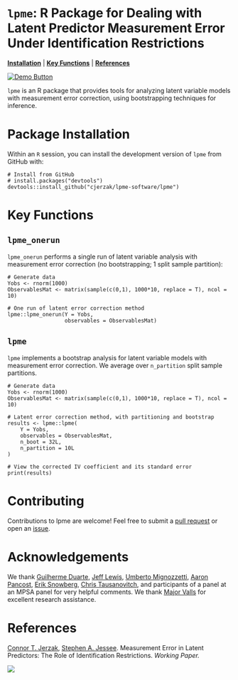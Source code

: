 # `lpme`:  R Package for Dealing with Latent Predictor Measurement Error Under Identification Restrictions
[**Installation**](#installation)
| [**Key Functions**](#keyfxns)
| [**References**](#references)

[<img src="https://img.shields.io/badge/Demo-View%20Demo-blue" alt="Demo Button">](https://github.com/cjerzak/lpme-software/blob/main/lpme/vignettes/IntroVignette.Rmd)

`lpme` is an R package that provides tools for analyzing latent variable models with measurement error correction, using bootstrapping techniques for inference.

# Package Installation<a id="installation"></a>
Within an `R` session, you can install the development version of `lpme` from GitHub with:
```
# Install from GitHub
# install.packages("devtools") 
devtools::install_github("cjerzak/lpme-software/lpme")
```

# Key Functions<a id="keyfxns"></a>
## `lpme_onerun`
`lpme_onerun` performs a single run of latent variable analysis with measurement error correction (no bootstrapping; 1 split sample partition): 
```
# Generate data 
Yobs <- rnorm(1000)
ObservablesMat <- matrix(sample(c(0,1), 1000*10, replace = T), ncol = 10)

# One run of latent error correction method 
lpme::lpme_onerun(Y = Yobs, 
                  observables = ObservablesMat)
```

## `lpme`
`lpme` implements a bootstrap analysis for latent variable models with measurement error correction. We average over `n_partition` split sample partitions. 
```
# Generate data
Yobs <- rnorm(1000)
ObservablesMat <- matrix(sample(c(0,1), 1000*10, replace = T), ncol = 10)

# Latent error correction method, with partitioning and bootstrap
results <- lpme::lpme(
    Y = Yobs,
    observables = ObservablesMat,
    n_boot = 32L,
    n_partition = 10L
)

# View the corrected IV coefficient and its standard error
print(results)
```

# Contributing
Contributions to lpme are welcome! Feel free to submit a [pull request](https://github.com/cjerzak/lpme-software/pulls) or open an [issue](https://github.com/cjerzak/lpme-software/issues).

# Acknowledgements 
We thank [Guilherme Duarte](https://duarteguilherme.github.io/), [Jeff Lewis](https://polisci.ucla.edu/person/jeffrey-b-lewis/), [Umberto Mignozzetti](https://umbertomig.com/), [Aaron Pancost](https://sites.google.com/site/aaronpancost/), [Erik Snowberg](https://eriksnowberg.com/), [Chris Tausanovitch](https://ctausanovitch.com/), and participants of a panel at an MPSA panel for very helpful comments. We thank [Major Valls](https://www.linkedin.com/in/major-valls-39b6b9229/) for excellent research assistance.

# References<a id="references"></a>
[Connor T. Jerzak](https://github.com/cjerzak), [Stephen A. Jessee](https://github.com/sjessee). Measurement Error in Latent Predictors: The Role of Identification Restrictions. _Working Paper._

[<img src="https://connorjerzak.com/wp-content/uploads/2024/08/LatentErrorViz.png">](https://connorjerzak.com/)
